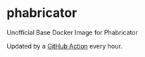 # phabricator
Unofficial Base Docker Image for Phabricator

Updated by a [GitHub Action](https://github.com/phabricator-docker/phabricator/blob/master/.github/workflows/update.yml) every hour.
